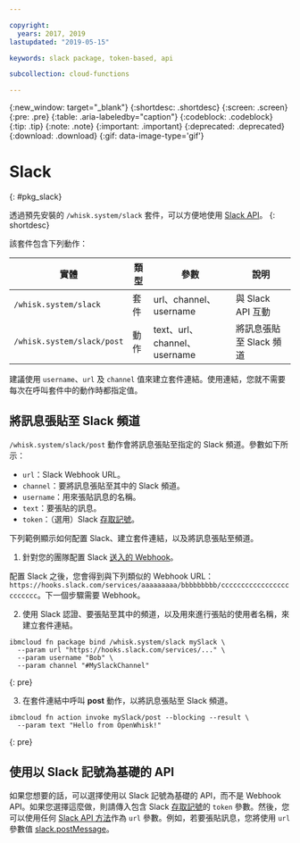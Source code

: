 ```yaml
---

copyright:
  years: 2017, 2019
lastupdated: "2019-05-15"

keywords: slack package, token-based, api

subcollection: cloud-functions

---
```


{:new_window: target="_blank"}
{:shortdesc: .shortdesc}
{:screen: .screen}
{:pre: .pre}
{:table: .aria-labeledby="caption"}
{:codeblock: .codeblock}
{:tip: .tip}
{:note: .note}
{:important: .important}
{:deprecated: .deprecated}
{:download: .download}
{:gif: data-image-type='gif'}

# Slack
{: #pkg_slack}

透過預先安裝的 `/whisk.system/slack` 套件，可以方便地使用 [Slack API](https://API.slack.com/)。
{: shortdesc}

該套件包含下列動作：

|實體|類型|參數|說明|
| --- | --- | --- | --- |
| `/whisk.system/slack` |套件|url、channel、username|與 Slack API 互動|
|`/whisk.system/slack/post` |動作|text、url、channel、username|將訊息張貼至 Slack 頻道|

建議使用 `username`、`url` 及 `channel` 值來建立套件連結。使用連結，您就不需要每次在呼叫套件中的動作時都指定值。

## 將訊息張貼至 Slack 頻道

`/whisk.system/slack/post` 動作會將訊息張貼至指定的 Slack 頻道。參數如下所示：

- `url`：Slack Webhook URL。
- `channel`：要將訊息張貼至其中的 Slack 頻道。
- `username`：用來張貼訊息的名稱。
- `text`：要張貼的訊息。
- `token`：（選用）Slack [存取記號](https://api.slack.com/tokens)。

下列範例顯示如何配置 Slack、建立套件連結，以及將訊息張貼至頻道。

1. 針對您的團隊配置 Slack [送入的 Webhook](https://api.slack.com/incoming-webhooks)。

  配置 Slack 之後，您會得到與下列類似的 Webhook URL：`https://hooks.slack.com/services/aaaaaaaaa/bbbbbbbbb/cccccccccccccccccccccccc`。下一個步驟需要 Webhook。

2. 使用 Slack 認證、要張貼至其中的頻道，以及用來進行張貼的使用者名稱，來建立套件連結。
  ```
  ibmcloud fn package bind /whisk.system/slack mySlack \
    --param url "https://hooks.slack.com/services/..." \
    --param username "Bob" \
    --param channel "#MySlackChannel"
  ```
  {: pre}

3. 在套件連結中呼叫 **post** 動作，以將訊息張貼至 Slack 頻道。
  ```
  ibmcloud fn action invoke mySlack/post --blocking --result \
    --param text "Hello from OpenWhisk!"
  ```
  {: pre}

## 使用以 Slack 記號為基礎的 API

如果您想要的話，可以選擇使用以 Slack 記號為基礎的 API，而不是 Webhook API。如果您選擇這麼做，則請傳入包含 Slack [存取記號](https://api.slack.com/tokens)的 `token` 參數。然後，您可以使用任何 [Slack API 方法](https://api.slack.com/methods)作為 `url` 參數。例如，若要張貼訊息，您將使用 `url` 參數值 [slack.postMessage](https://api.slack.com/methods/chat.postMessage)。

